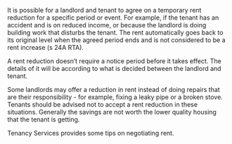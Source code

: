 

It is possible for a landlord and tenant to agree on a temporary rent reduction for a specific period or event. For example, if the tenant has an accident and is on reduced income, or because the landlord is doing building work that disturbs the tenant. The rent automatically goes back to its original level when the agreed period ends and is not considered to be a rent increase (s 24A RTA). 

A rent reduction doesn’t require a notice period before it takes effect. The details of it will be according to what is decided between the landlord and tenant. 

Some landlords may offer a reduction in rent instead of doing repairs that are their responsibility - for example, fixing a leaky pipe or a broken stove. Tenants should be advised not to accept a rent reduction in these situations. Generally the savings are not worth the lower quality housing that the tenant is getting. 

Tenancy Services provides some tips on negotiating rent.
